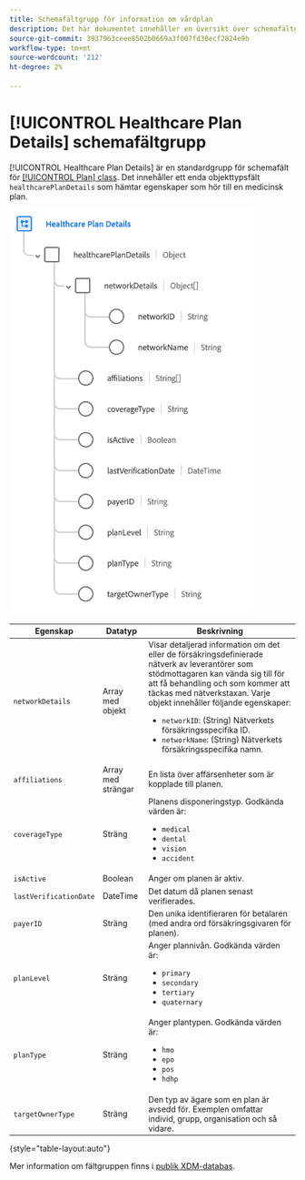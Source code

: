 ```yaml
---
title: Schemafältgrupp för information om vårdplan
description: Det här dokumentet innehåller en översikt över schemafältgruppen för information om vårdplan.
source-git-commit: 3937963ceee8502b0669a3f007fd38ecf2824e9b
workflow-type: tm+mt
source-wordcount: '212'
ht-degree: 2%

---
```


# [!UICONTROL Healthcare Plan Details] schemafältgrupp

[!UICONTROL Healthcare Plan Details] är en standardgrupp för schemafält för [[!UICONTROL Plan] class](../../classes/plan.md). Det innehåller ett enda objekttypsfält `healthcarePlanDetails` som hämtar egenskaper som hör till en medicinsk plan.

![](../../images/field-groups/plan/healthcare-plan-details.png)

| Egenskap | Datatyp | Beskrivning |
| --- | --- | --- |
| `networkDetails` | Array med objekt | Visar detaljerad information om det eller de försäkringsdefinierade nätverk av leverantörer som stödmottagaren kan vända sig till för att få behandling och som kommer att täckas med nätverkstaxan. Varje objekt innehåller följande egenskaper: <ul><li>`networkID`: (String) Nätverkets försäkringsspecifika ID.</li><li>`networkName`: (String) Nätverkets försäkringsspecifika namn.</li></ul> |
| `affiliations` | Array med strängar | En lista över affärsenheter som är kopplade till planen. |
| `coverageType` | Sträng | Planens disponeringstyp. Godkända värden är:<ul><li>`medical`</li><li>`dental`</li><li>`vision`</li><li>`accident`</li></ul> |
| `isActive` | Boolean | Anger om planen är aktiv. |
| `lastVerificationDate` | DateTime | Det datum då planen senast verifierades. |
| `payerID` | Sträng | Den unika identifieraren för betalaren (med andra ord försäkringsgivaren för planen). |
| `planLevel` | Sträng | Anger plannivån. Godkända värden är:<ul><li>`primary`</li><li>`secondary`</li><li>`tertiary`</li><li>`quaternary`</li></ul> |
| `planType` | Sträng | Anger plantypen. Godkända värden är:<ul><li>`hmo`</li><li>`epo`</li><li>`pos`</li><li>`hdhp`</li></ul> |
| `targetOwnerType` | Sträng | Den typ av ägare som en plan är avsedd för. Exemplen omfattar individ, grupp, organisation och så vidare. |

{style=&quot;table-layout:auto&quot;}

Mer information om fältgruppen finns i [publik XDM-databas](https://github.com/adobe/xdm/blob/master/docs/reference/fieldgroups/plan/healthcare-plan-details.schema.json).
